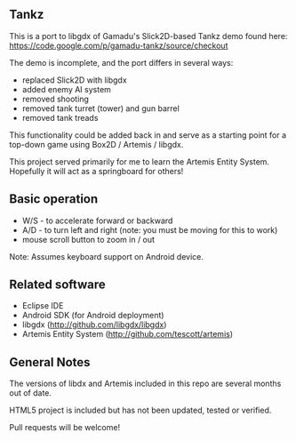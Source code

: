 Tankz
-----

This is a port to libgdx of Gamadu's Slick2D-based Tankz demo found here: https://code.google.com/p/gamadu-tankz/source/checkout

The demo is incomplete, and the port differs in several ways:

* replaced Slick2D with libgdx
* added enemy AI system
* removed shooting
* removed tank turret (tower) and gun barrel
* removed tank treads

This functionality could be added back in and serve as a starting point for a top-down game using Box2D / Artemis / libgdx.

This project served primarily for me to learn the Artemis Entity System.  Hopefully it will act as a springboard for others!

Basic operation
---------------

* W/S - to accelerate forward or backward
* A/D - to turn left and right (note: you must be moving for this to work)
* mouse scroll button to zoom in / out

Note: Assumes keyboard support on Android device.

Related software
----------------

* Eclipse IDE
* Android SDK (for Android deployment)
* libgdx (http://github.com/libgdx/libgdx)
* Artemis Entity System (http://github.com/tescott/artemis)

General Notes
-------------

The versions of libdx and Artemis included in this repo are several months out of date.

HTML5 project is included but has not been updated, tested or verified. 

Pull requests will be welcome!

